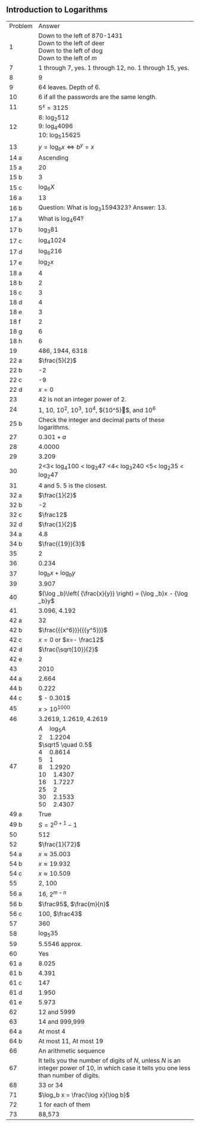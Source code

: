 
## Introduction to Logarithms


|||
|-------|------|
|Problem|Answer|
|1|Down to the left of 870-1431<br>Down to the left of deer<br>Down to the left of dog<br>Down to the left of $m$|
|7|1 through 7, yes. 1 through 12, no. 1 through 15, yes.|
|8|<span>9</span>|
|9|64 leaves. Depth of 6.|
|10|6 if all the passwords are the same length.|
|11|${5^x} = 3125$|
|12|8: <span>${\log _2}512$</span><br>9: <span>${\log _4}4096$</span><br>10: <span>${\log _5}15625$</span>|
|13|$y=\log_bx \Leftrightarrow b^y =x$ |
|14 a|Ascending|
|15 a|20|
|15 b|3|
|15 c|<span>${\log _6}X$</span>|
|16 a|13|
|16 b|Question: What is $\log_3 1594323$? Answer: 13.|
|17 a|<span>What is <span>${\log _4}64$?</span></span>|
|17 b|<span>${\log _3}81$</span>|
|17 c|<span>${\log _4}1024$</span>|
|17 d|$\log _6 216$
|17 e|<span>${\log _2}x$</span>|
|18 a|4|
|18 b|2|
|18 c|3|
|18 d|4|
|18 e|3|
|18 f|2|
|18 g|6|
|18 h|6|
|19|486, 1944, 6318|
|22 a|<span>$\frac{5}{2}$</span>|
|22 b|-2|
|22 c|-9|
|22 d|$x = 0$|
|23|42 is not an integer power of 2.|
|24|$1$, $10$, <span>${10^2}$</span>, <span>$10^3$</span>, <span>$10^4$</span>, <span>${10^5}$</span>, and <span>$10^6$</span>|
|25 b|Check the integer and decimal parts of these logarithms.|
|27|<span>$0.301 + a$</span>|
|28|4.0000|
|29|3.209|
|30|2&lt;3&lt; <span>${\log _4}100$</span> &lt; <span>${\log _3}47$</span> &lt;4&lt; <span>${\log _3}240$</span> &lt;5&lt; <span>${\log _2}35$</span> &lt; <span>${\log _2}47$</span>|
|31|4 and 5. 5 is the closest.|
|32 a|<span>$\frac{1}{2}$</span>|
|32 b|-2|
|32 c|$\frac12$|
|32 d|<span>$\frac{1}{2}$</span>|
|34 a|4.8|
|34 b|<span>$\frac{{19}}{3}$</span>|
|35|2|
|36|0.234|
|37|<span>${\log _b}x + {\log _b}y$</span>|
|39|3.907|
|40|<span>${\log _b}\left( {\frac{x}{y}} \right) = {\log _b}x - {\log _b}y$</span>|
|41|3.096, 4.192|
|42 a|32|
|42 b|<span>$\frac{{{x^6}}}{{{y^5}}}$</span>|
|42 c|<span>$x = 0$</span> or $x=- \frac12$|
|42 d|$\frac{\sqrt{10}}{2}$|
|42 e|2|
|43|2010|
|44 a|2.664|
|44 b|0.222|
|44 c|<span>$ - 0.301$</span>|
|45|<span>$x > {10^{1000}}$</span>|
|46|3.2619, 1.2619, 4.2619|
|47|$A \quad \log_5A$<br> $2 \quad 1.2204$<br> $\sqrt5 \quad 0.5$<br> $4 \quad 0.8614$<br> $5 \quad 1$<br> $8 \quad 1.2920$<br> $10 \quad 1.4307$<br> $16 \quad 1.7227$<br> $25 \quad 2$<br> $30 \quad 2.1533$<br> $50 \quad 2.4307$|
|49 a|True|
|49 b|<span>$S = {2^{D + 1}} - 1$</span>|
|50|<span>512</span>|
|52|$\frac{1}{72}$|
|54 a|<span>$x \approx 35.003$</span>|
|54 b|<span><span>$x \approx 19.932$</span></span>|
|54 c|<span><span>$x \approx 10.509$</span></span>|
|55|<span>2, 100</span>|
|56 a|<span>16, <span>$2^{m - n}$</span></span>|
|56 b|$\frac95$, $\frac{m}{n}$|
|56 c|100, $\frac43$|
|57|360|
|58|<span>${\log _5}35$</span>|
|59|5.5546 approx.|
|60|Yes|
|61 a|8.025|
|61 b|4.391|
|61 c|147|
|61 d|1.950|
|61 e|5.973|
|62|12 and 5999|
|63|14 and 999,999|
|64 a|At most 4|
|64 b|At most 11, At most 19|
|66|An arithmetic sequence|
|67|It tells you the number of digits of $N$, unless $N$ is an integer power of 10, in which case it tells you one less than number of digits.|
|68|33 or 34|
|71|$\log_b x = \frac{\log x}{\log b}$|
|72|1 for each of them|
|73|88,573|

